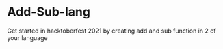 # Add-Sub-lang
Get started in hacktoberfest 2021 by creating add and sub function in 2 of your language
